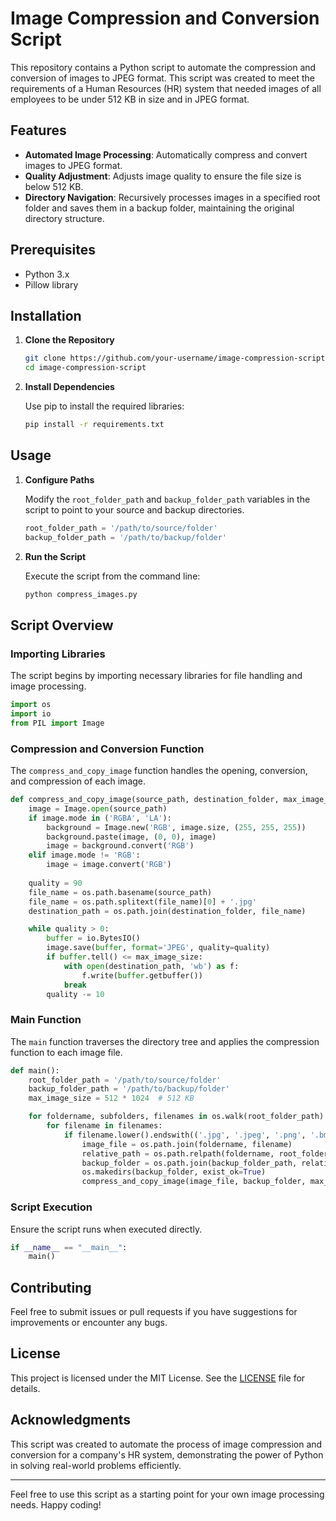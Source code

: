 # Image Compression and Conversion Script

This repository contains a Python script to automate the compression and conversion of images to JPEG format. This script was created to meet the requirements of a Human Resources (HR) system that needed images of all employees to be under 512 KB in size and in JPEG format.

## Features

- **Automated Image Processing**: Automatically compress and convert images to JPEG format.
- **Quality Adjustment**: Adjusts image quality to ensure the file size is below 512 KB.
- **Directory Navigation**: Recursively processes images in a specified root folder and saves them in a backup folder, maintaining the original directory structure.

## Prerequisites

- Python 3.x
- Pillow library

## Installation

1. **Clone the Repository**

   ```bash
   git clone https://github.com/your-username/image-compression-script.git
   cd image-compression-script
   ```

2. **Install Dependencies**

   Use pip to install the required libraries:

   ```bash
   pip install -r requirements.txt
   ```

## Usage

1. **Configure Paths**

   Modify the `root_folder_path` and `backup_folder_path` variables in the script to point to your source and backup directories.

   ```python
   root_folder_path = '/path/to/source/folder'
   backup_folder_path = '/path/to/backup/folder'
   ```

2. **Run the Script**

   Execute the script from the command line:

   ```bash
   python compress_images.py
   ```

## Script Overview

### Importing Libraries

The script begins by importing necessary libraries for file handling and image processing.

```python
import os
import io
from PIL import Image
```

### Compression and Conversion Function

The `compress_and_copy_image` function handles the opening, conversion, and compression of each image.

```python
def compress_and_copy_image(source_path, destination_folder, max_image_size):
    image = Image.open(source_path)
    if image.mode in ('RGBA', 'LA'):
        background = Image.new('RGB', image.size, (255, 255, 255))
        background.paste(image, (0, 0), image)
        image = background.convert('RGB')
    elif image.mode != 'RGB':
        image = image.convert('RGB')
    
    quality = 90
    file_name = os.path.basename(source_path)
    file_name = os.path.splitext(file_name)[0] + '.jpg'
    destination_path = os.path.join(destination_folder, file_name)

    while quality > 0:
        buffer = io.BytesIO()
        image.save(buffer, format='JPEG', quality=quality)
        if buffer.tell() <= max_image_size:
            with open(destination_path, 'wb') as f:
                f.write(buffer.getbuffer())
            break
        quality -= 10
```

### Main Function

The `main` function traverses the directory tree and applies the compression function to each image file.

```python
def main():
    root_folder_path = '/path/to/source/folder'
    backup_folder_path = '/path/to/backup/folder'
    max_image_size = 512 * 1024  # 512 KB

    for foldername, subfolders, filenames in os.walk(root_folder_path):
        for filename in filenames:
            if filename.lower().endswith(('.jpg', '.jpeg', '.png', '.bmp', '.gif')):
                image_file = os.path.join(foldername, filename)
                relative_path = os.path.relpath(foldername, root_folder_path)
                backup_folder = os.path.join(backup_folder_path, relative_path)
                os.makedirs(backup_folder, exist_ok=True)
                compress_and_copy_image(image_file, backup_folder, max_image_size)
```

### Script Execution

Ensure the script runs when executed directly.

```python
if __name__ == "__main__":
    main()
```

## Contributing

Feel free to submit issues or pull requests if you have suggestions for improvements or encounter any bugs.

## License

This project is licensed under the MIT License. See the [LICENSE](LICENSE) file for details.

## Acknowledgments

This script was created to automate the process of image compression and conversion for a company's HR system, demonstrating the power of Python in solving real-world problems efficiently.

---

Feel free to use this script as a starting point for your own image processing needs. Happy coding!

